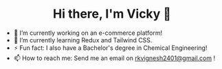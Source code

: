 <p>
        <h1 align = "Center"> <b> Hi there, I'm Vicky 👋 </b> </h1>
</p>

- 🔭 I’m currently working on an e-commerce platform!
- 🌱 I’m currently learning Redux and Tailwind CSS.
- ⚡ Fun fact: I also have a Bachelor's degree in Chemical Engineering!
- 📫 How to reach me: Send me an email on rkvignesh2401@gmail.com !

<!--
**rkv-2401/rkv-2401** is a ✨ _special_ ✨ repository because its `README.md` (this file) appears on your GitHub profile.

Here are some ideas to get you started:

- 🔭 I’m currently working on ...
- 🌱 I’m currently learning ...
- 👯 I’m looking to collaborate on ...
- 🤔 I’m looking for help with ...
- 💬 Ask me about ...
- 📫 How to reach me: ...
- 😄 Pronouns: ...
- ⚡ Fun fact: ...
-->
